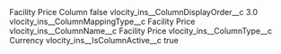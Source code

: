 <?xml version="1.0" encoding="UTF-8"?>
<CustomMetadata xmlns="http://soap.sforce.com/2006/04/metadata" xmlns:xsi="http://www.w3.org/2001/XMLSchema-instance" xmlns:xsd="http://www.w3.org/2001/XMLSchema">
    <label>Facility Price Column</label>
    <protected>false</protected>
    <values>
        <field>vlocity_ins__ColumnDisplayOrder__c</field>
        <value xsi:type="xsd:double">3.0</value>
    </values>
    <values>
        <field>vlocity_ins__ColumnMappingType__c</field>
        <value xsi:type="xsd:string">Facility Price</value>
    </values>
    <values>
        <field>vlocity_ins__ColumnName__c</field>
        <value xsi:type="xsd:string">Facility Price</value>
    </values>
    <values>
        <field>vlocity_ins__ColumnType__c</field>
        <value xsi:type="xsd:string">Currency</value>
    </values>
    <values>
        <field>vlocity_ins__IsColumnActive__c</field>
        <value xsi:type="xsd:boolean">true</value>
    </values>
</CustomMetadata>
